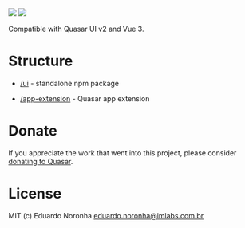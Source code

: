 <img src="https://img.shields.io/npm/v/quasar-ui-imlabs-design-system.svg?label=quasar-ui-imlabs-design-system">
<img src="https://img.shields.io/npm/v/quasar-app-extension-imlabs-design-system.svg?label=quasar-app-extension-imlabs-design-system">

Compatible with Quasar UI v2 and Vue 3.

# Structure
* [/ui](ui) - standalone npm package

* [/app-extension](app-extension) - Quasar app extension


# Donate
If you appreciate the work that went into this project, please consider [donating to Quasar](https://donate.quasar.dev).

# License
MIT (c) Eduardo Noronha <eduardo.noronha@imlabs.com.br>
